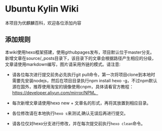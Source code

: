 # Ubuntu Kylin Wiki
本项目为优麒麟百科，欢迎各位添加内容

## 添加规则
本wiki使用hexo框架搭建，使用githubpages发布，项目默认位于master分支。新增文章在source/_posts目录下，该目录下的文章会根据路径产生相应的分级，文章请使用markdown编写，图片请采用外链的模式。请注意:

- 请各位每次进行提交前务必先执行git pull命令，第一次将项目clone到本地时需要先安装nodejs，然后在项目目录执行npm install hexo -g，不过npm默认源在国外，推荐使用淘宝的镜像使用cnpm，具体请看官方教程：https://developer.aliyun.com/mirror/NPM。

- 每次新增文章请使用hexo new + 文章名的形式，再将其放置到相应目录。

- 各位修改请在本地执行`hexo s`来测试,确认无误后再进行提交。

- 请各位仅对hexo分支进行修改，并在每次提交前执行`hexo clean`命令。
